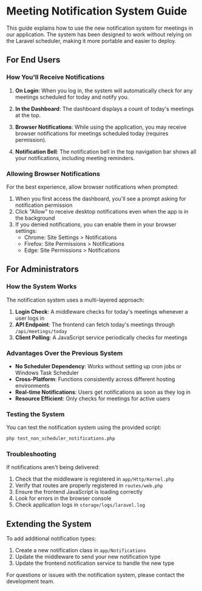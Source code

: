 # Meeting Notification System Guide

This guide explains how to use the new notification system for meetings in our application. The system has been designed to work without relying on the Laravel scheduler, making it more portable and easier to deploy.

## For End Users

### How You'll Receive Notifications

1. **On Login**: When you log in, the system will automatically check for any meetings scheduled for today and notify you.

2. **In the Dashboard**: The dashboard displays a count of today's meetings at the top.

3. **Browser Notifications**: While using the application, you may receive browser notifications for meetings scheduled today (requires permission).

4. **Notification Bell**: The notification bell in the top navigation bar shows all your notifications, including meeting reminders.

### Allowing Browser Notifications

For the best experience, allow browser notifications when prompted:

1. When you first access the dashboard, you'll see a prompt asking for notification permission
2. Click "Allow" to receive desktop notifications even when the app is in the background
3. If you denied notifications, you can enable them in your browser settings:
   - Chrome: Site Settings > Notifications
   - Firefox: Site Permissions > Notifications
   - Edge: Site Permissions > Notifications

## For Administrators

### How the System Works

The notification system uses a multi-layered approach:

1. **Login Check**: A middleware checks for today's meetings whenever a user logs in
2. **API Endpoint**: The frontend can fetch today's meetings through `/api/meetings/today`
3. **Client Polling**: A JavaScript service periodically checks for meetings

### Advantages Over the Previous System

- **No Scheduler Dependency**: Works without setting up cron jobs or Windows Task Scheduler
- **Cross-Platform**: Functions consistently across different hosting environments
- **Real-time Notifications**: Users get notifications as soon as they log in
- **Resource Efficient**: Only checks for meetings for active users

### Testing the System

You can test the notification system using the provided script:

```bash
php test_non_scheduler_notifications.php
```

### Troubleshooting

If notifications aren't being delivered:

1. Check that the middleware is registered in `app/Http/Kernel.php`
2. Verify that routes are properly registered in `routes/web.php`
3. Ensure the frontend JavaScript is loading correctly
4. Look for errors in the browser console
5. Check application logs in `storage/logs/laravel.log`

## Extending the System

To add additional notification types:

1. Create a new notification class in `app/Notifications`
2. Update the middleware to send your new notification type
3. Update the frontend notification service to handle the new type

For questions or issues with the notification system, please contact the development team.
